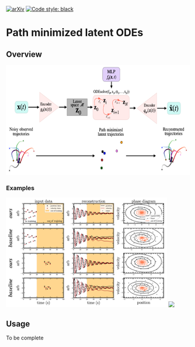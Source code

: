 [![arXiv](https://img.shields.io/badge/arXiv-2401.07313-<COLOR>.svg)](https://arxiv.org/abs/2410.08923)
[![Code style: black](https://img.shields.io/badge/code%20style-black-000000.svg)](https://github.com/psf/black)
# Path minimized latent ODEs 

## Overview
<img src="/images/pipeline.png" height="300">

### Examples
<img src="/images/harmonic.png" height="300">


<img src="/images/litka-volterra.png" height="300">

## Usage 
To be complete
